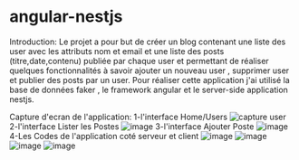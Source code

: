# angular-nestjs
Introduction:
Le projet a pour but de créer un blog contenant une liste des user avec les attributs 
nom et email et une liste des posts (titre,date,contenu) publiée par chaque user et 
permettant de réaliser quelques fonctionnalités à savoir ajouter un nouveau user , supprimer user et publier des posts par un user.
Pour réaliser cette application j'ai utilisé la base de données faker , le framework angular et 
le server-side application nestjs.

Capture d'ecran de l'application:
1-l'interface Home/Users
![capture user](https://user-images.githubusercontent.com/46218123/50551200-0ec4db80-0c75-11e9-9547-7429f022b4ec.PNG)
2-l'interface Lister les Postes
![image](https://user-images.githubusercontent.com/46218123/50551217-3e73e380-0c75-11e9-985b-f825843282dc.png)
3-l'interface Ajouter Poste
![image](https://user-images.githubusercontent.com/46218123/50551223-4d5a9600-0c75-11e9-89fd-b3a6aae3a615.png)
4-Les Codes de l'application coté serveur et client 
![image](https://user-images.githubusercontent.com/46218123/50551241-81ce5200-0c75-11e9-95b9-81be4c8afcd2.png)
![image](https://user-images.githubusercontent.com/46218123/50551244-8e52aa80-0c75-11e9-8517-4c08c84a0b8e.png)
![image](https://user-images.githubusercontent.com/46218123/50551250-a1657a80-0c75-11e9-9f0e-1ba535ea13d8.png)
![image](https://user-images.githubusercontent.com/46218123/50551258-af1b0000-0c75-11e9-86a9-1faef3e8344e.png)
